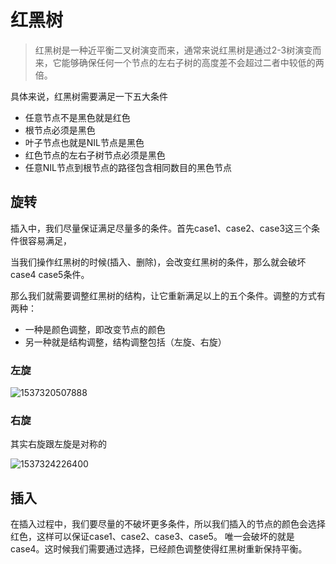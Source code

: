 # 红黑树

> 红黑树是一种近平衡二叉树演变而来，通常来说红黑树是通过2-3树演变而来，它能够确保任何一个节点的左右子树的高度差不会超过二者中较低的两倍。

具体来说，红黑树需要满足一下五大条件

- 任意节点不是黑色就是红色
- 根节点必须是黑色
- 叶子节点也就是NIL节点是黑色
- 红色节点的左右子树节点必须是黑色
- 任意NIL节点到根节点的路径包含相同数目的黑色节点

## 旋转

插入中，我们尽量保证满足尽量多的条件。首先case1、case2、case3这三个条件很容易满足，

当我们操作红黑树的时候(插入、删除)，会改变红黑树的条件，那么就会破坏case4 case5条件。

那么我们就需要调整红黑树的结构，让它重新满足以上的五个条件。调整的方式有两种：

- 一种是颜色调整，即改变节点的颜色
- 另一种就是结构调整，结构调整包括（左旋、右旋）

### 左旋

![1537320507888](C:\Users\HSPCAD~1\AppData\Local\Temp\1537320507888.png)



### 右旋

其实右旋跟左旋是对称的

![1537324226400](C:\Users\HSPCAD~1\AppData\Local\Temp\1537324226400.png)



## 插入

在插入过程中，我们要尽量的不破坏更多条件，所以我们插入的节点的颜色会选择红色，这样可以保证case1、case2、case3、case5。 唯一会破坏的就是case4。这时候我们需要通过选择，已经颜色调整使得红黑树重新保持平衡。